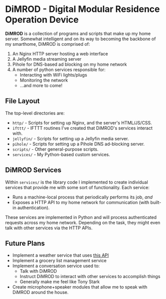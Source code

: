 # DiMROD - Digital Modular Residence Operation Device

**DiMROD** is a collection of programs and scripts that make up my home server.
Somewhat intelligent and on its way to becoming the backbone of my smarthome,
DiMROD is comprised of:

1. An Nginx HTTP server hosting a web interface
2. A Jellyfin media streaming server
3. Pihole for DNS-based ad blocking on my home network
4. A number of python services responsible for:
    * Interacting with WiFi lights/plugs
    * Monitoring the network
    * ...and more to come!

## File Layout

The top-level directories are:

* `http/` - Scripts for setting up Nginx, and the server's HTML/JS/CSS.
* `ifttt/` - IFTTT routines I've created that DiMROD's services interact with.
* `jellyfin/` - Scripts for setting up a Jellyfin media server.
* `pihole/` - Scripts for setting up a Pihole DNS ad-blocking server.
* `scripts/` - Other general-purpose scripts.
* `services/` - My Python-based custom services.

## DiMROD Services

Within `services/` is the library code I implemented to create individual
services that provide me with some sort of functionality. Each service:

* Runs a machine-local process that periodically performs its job, *and*
* Exposes a HTTP API to my home network for communication (with built-in
  authentication).

These services are implemented in Python and will process authenticated requests
across my home network. Depending on the task, they might even talk with other
services via the HTTP APIs.

## Future Plans

* Implement a weather service that uses [this API](https://www.weather.gov/documentation/services-web-api)
* Implement a grocery list management service 
* Implement a conversation service used to:
    * Talk with DiMROD
    * Instruct DiMROD to interact with other services to accomplish things
    * Generally make me feel like Tony Stark
* Create microphone+speaker modules that allow me to speak with DiMROD around
  the house.

